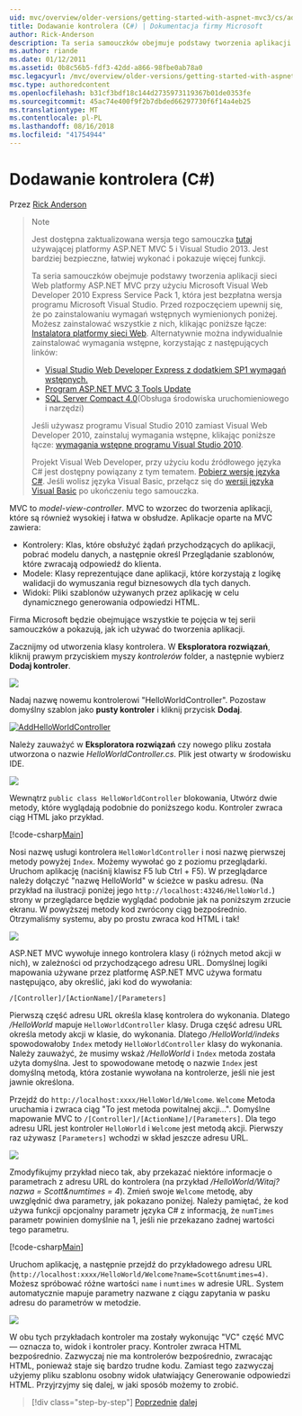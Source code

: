 ```yaml
---
uid: mvc/overview/older-versions/getting-started-with-aspnet-mvc3/cs/adding-a-controller
title: Dodawanie kontrolera (C#) | Dokumentacja firmy Microsoft
author: Rick-Anderson
description: Ta seria samouczków obejmuje podstawy tworzenia aplikacji sieci Web platformy ASP.NET MVC przy użyciu programu Microsoft Visual Web Developer 2010 Express Serivice dodatkiem Service Pack 1, które...
ms.author: riande
ms.date: 01/12/2011
ms.assetid: 0b8c56b5-fdf3-42dd-a866-98fbe0ab78a0
msc.legacyurl: /mvc/overview/older-versions/getting-started-with-aspnet-mvc3/cs/adding-a-controller
msc.type: authoredcontent
ms.openlocfilehash: b31cf3bdf18c144d2735973119367b01de0353fe
ms.sourcegitcommit: 45ac74e400f9f2b7dbded66297730f6f14a4eb25
ms.translationtype: MT
ms.contentlocale: pl-PL
ms.lasthandoff: 08/16/2018
ms.locfileid: "41754944"
---
```

<a name="adding-a-controller-c"></a>Dodawanie kontrolera (C#)
====================
Przez [Rick Anderson](https://github.com/Rick-Anderson)

> > [!NOTE]
> > Jest dostępna zaktualizowana wersja tego samouczka [tutaj](../../../getting-started/introduction/getting-started.md) używającej platformy ASP.NET MVC 5 i Visual Studio 2013. Jest bardziej bezpieczne, łatwiej wykonać i pokazuje więcej funkcji.
> 
> 
> Ta seria samouczków obejmuje podstawy tworzenia aplikacji sieci Web platformy ASP.NET MVC przy użyciu Microsoft Visual Web Developer 2010 Express Service Pack 1, która jest bezpłatna wersja programu Microsoft Visual Studio. Przed rozpoczęciem upewnij się, że po zainstalowaniu wymagań wstępnych wymienionych poniżej. Możesz zainstalować wszystkie z nich, klikając poniższe łącze: [Instalatora platformy sieci Web](https://www.microsoft.com/web/gallery/install.aspx?appid=VWD2010SP1Pack). Alternatywnie można indywidualnie zainstalować wymagania wstępne, korzystając z następujących linków:
> 
> - [Visual Studio Web Developer Express z dodatkiem SP1 wymagań wstępnych.](https://www.microsoft.com/web/gallery/install.aspx?appid=VWD2010SP1Pack)
> - [Program ASP.NET MVC 3 Tools Update](https://www.microsoft.com/web/gallery/install.aspx?appsxml=&amp;appid=MVC3)
> - [SQL Server Compact 4.0](https://www.microsoft.com/web/gallery/install.aspx?appid=SQLCE;SQLCEVSTools_4_0)(Obsługa środowiska uruchomieniowego i narzędzi)
> 
> Jeśli używasz programu Visual Studio 2010 zamiast Visual Web Developer 2010, zainstaluj wymagania wstępne, klikając poniższe łącze: [wymagania wstępne programu Visual Studio 2010](https://www.microsoft.com/web/gallery/install.aspx?appsxml=&amp;appid=VS2010SP1Pack).
> 
> Projekt Visual Web Developer, przy użyciu kodu źródłowego języka C# jest dostępny powiązany z tym tematem. [Pobierz wersję języka C#](https://code.msdn.microsoft.com/Introduction-to-MVC-3-10d1b098). Jeśli wolisz języka Visual Basic, przełącz się do [wersji języka Visual Basic](../vb/intro-to-aspnet-mvc-3.md) po ukończeniu tego samouczka.


MVC to *model-view-controller*. MVC to wzorzec do tworzenia aplikacji, które są również wysokiej i łatwa w obsłudze. Aplikacje oparte na MVC zawiera:

- Kontrolery: Klas, które obsłużyć żądań przychodzących do aplikacji, pobrać modelu danych, a następnie określ Przeglądanie szablonów, które zwracają odpowiedź do klienta.
- Modele: Klasy reprezentujące dane aplikacji, które korzystają z logikę walidacji do wymuszania reguł biznesowych dla tych danych.
- Widoki: Pliki szablonów używanych przez aplikację w celu dynamicznego generowania odpowiedzi HTML.

Firma Microsoft będzie obejmujące wszystkie te pojęcia w tej serii samouczków a pokazują, jak ich używać do tworzenia aplikacji.

Zacznijmy od utworzenia klasy kontrolera. W **Eksploratora rozwiązań**, kliknij prawym przyciskiem myszy *kontrolerów* folder, a następnie wybierz **Dodaj kontroler**.

[![](adding-a-controller/_static/image2.png)](adding-a-controller/_static/image1.png)

Nadaj nazwę nowemu kontrolerowi "HelloWorldController". Pozostaw domyślny szablon jako **pusty kontroler** i kliknij przycisk **Dodaj**.

[![AddHelloWorldController](adding-a-controller/_static/image4.png)](adding-a-controller/_static/image3.png)

Należy zauważyć w **Eksploratora rozwiązań** czy nowego pliku została utworzona o nazwie *HelloWorldController.cs*. Plik jest otwarty w środowisku IDE.

![](adding-a-controller/_static/image5.png)

Wewnątrz `public class HelloWorldController` blokowania, Utwórz dwie metody, które wyglądają podobnie do poniższego kodu. Kontroler zwraca ciąg HTML jako przykład.

[!code-csharp[Main](adding-a-controller/samples/sample1.cs)]

Nosi nazwę usługi kontrolera `HelloWorldController` i nosi nazwę pierwszej metody powyżej `Index`. Możemy wywołać go z poziomu przeglądarki. Uruchom aplikację (naciśnij klawisz F5 lub Ctrl + F5). W przeglądarce należy dołączyć "nazwę HelloWorld" w ścieżce w pasku adresu. (Na przykład na ilustracji poniżej jego `http://localhost:43246/HelloWorld.`) strony w przeglądarce będzie wyglądać podobnie jak na poniższym zrzucie ekranu. W powyższej metody kod zwrócony ciąg bezpośrednio. Otrzymaliśmy systemu, aby po prostu zwraca kod HTML i tak!

![](adding-a-controller/_static/image6.png)

ASP.NET MVC wywołuje innego kontrolera klasy (i różnych metod akcji w nich), w zależności od przychodzącego adresu URL. Domyślnej logiki mapowania używane przez platformę ASP.NET MVC używa formatu następująco, aby określić, jaki kod do wywołania:

`/[Controller]/[ActionName]/[Parameters]`

Pierwszą część adresu URL określa klasę kontrolera do wykonania. Dlatego */HelloWorld* mapuje `HelloWorldController` klasy. Druga część adresu URL określa metody akcji w klasie, do wykonania. Dlatego */HelloWorld/indeks* spowodowałoby `Index` metody `HelloWorldController` klasy do wykonania. Należy zauważyć, że musimy wskaż */HelloWorld* i `Index` metoda została użyta domyślna. Jest to spowodowane metodę o nazwie `Index` jest domyślną metodą, która zostanie wywołana na kontrolerze, jeśli nie jest jawnie określona.

Przejdź do `http://localhost:xxxx/HelloWorld/Welcome`. `Welcome` Metoda uruchamia i zwraca ciąg "To jest metoda powitalnej akcji...". Domyślne mapowanie MVC to `/[Controller]/[ActionName]/[Parameters]`. Dla tego adresu URL jest kontroler `HelloWorld` i `Welcome` jest metodą akcji. Pierwszy raz używasz `[Parameters]` wchodzi w skład jeszcze adresu URL.

![](adding-a-controller/_static/image7.png)

Zmodyfikujmy przykład nieco tak, aby przekazać niektóre informacje o parametrach z adresu URL do kontrolera (na przykład */HelloWorld/Witaj? nazwa = Scott&amp;numtimes = 4*). Zmień swoje `Welcome` metodę, aby uwzględnić dwa parametry, jak pokazano poniżej. Należy pamiętać, że kod używa funkcji opcjonalny parametr języka C# z informacją, że `numTimes` parametr powinien domyślnie na 1, jeśli nie przekazano żadnej wartości tego parametru.

[!code-csharp[Main](adding-a-controller/samples/sample2.cs)]

Uruchom aplikację, a następnie przejdź do przykładowego adresu URL (`http://localhost:xxxx/HelloWorld/Welcome?name=Scott&numtimes=4)`. Możesz spróbować różne wartości `name` i `numtimes` w adresie URL. System automatycznie mapuje parametry nazwane z ciągu zapytania w pasku adresu do parametrów w metodzie.

![](adding-a-controller/_static/image8.png)

W obu tych przykładach kontroler ma zostały wykonując "VC" część MVC — oznacza to, widok i kontroler pracy. Kontroler zwraca HTML bezpośrednio. Zazwyczaj nie ma kontrolerów bezpośrednio, zwracając HTML, ponieważ staje się bardzo trudne kodu. Zamiast tego zazwyczaj użyjemy pliku szablonu osobny widok ułatwiający Generowanie odpowiedzi HTML. Przyjrzyjmy się dalej, w jaki sposób możemy to zrobić.

> [!div class="step-by-step"]
> [Poprzednie](intro-to-aspnet-mvc-3.md)
> [dalej](adding-a-view.md)

